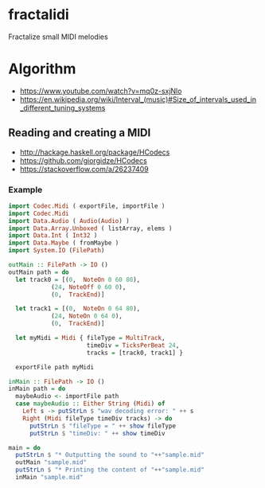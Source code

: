 # fractalidi
Fractalize small MIDI melodies

# Algorithm

- https://www.youtube.com/watch?v=mq0z-sxjNlo
- https://en.wikipedia.org/wiki/Interval_(music)#Size_of_intervals_used_in_different_tuning_systems

## Reading and creating a MIDI

- http://hackage.haskell.org/package/HCodecs
- https://github.com/giorgidze/HCodecs
- https://stackoverflow.com/a/26237409

### Example

```haskell
import Codec.Midi ( exportFile, importFile )
import Codec.Midi
import Data.Audio ( Audio(Audio) )
import Data.Array.Unboxed ( listArray, elems )
import Data.Int ( Int32 )
import Data.Maybe ( fromMaybe )
import System.IO (FilePath)

outMain :: FilePath -> IO ()
outMain path = do
  let track0 = [(0,  NoteOn 0 60 80),
            (24, NoteOff 0 60 0),
            (0,  TrackEnd)]

  let track1 = [(0,  NoteOn 0 64 80),
            (24, NoteOn 0 64 0),
            (0,  TrackEnd)]

  let myMidi = Midi { fileType = MultiTrack,
                      timeDiv = TicksPerBeat 24,
                      tracks = [track0, track1] }

  exportFile path myMidi

inMain :: FilePath -> IO ()
inMain path = do
  maybeAudio <- importFile path
  case maybeAudio :: Either String (Midi) of
    Left s -> putStrLn $ "wav decoding error: " ++ s
    Right (Midi fileType timeDiv tracks) -> do
      putStrLn $ "fileType = " ++ show fileType
      putStrLn $ "timeDiv: " ++ show timeDiv

main = do
  putStrLn $ "* Outputting the sound to "++"sample.mid"
  outMain "sample.mid"
  putStrLn $ "* Printing the content of "++"sample.mid"
  inMain "sample.mid"
```
